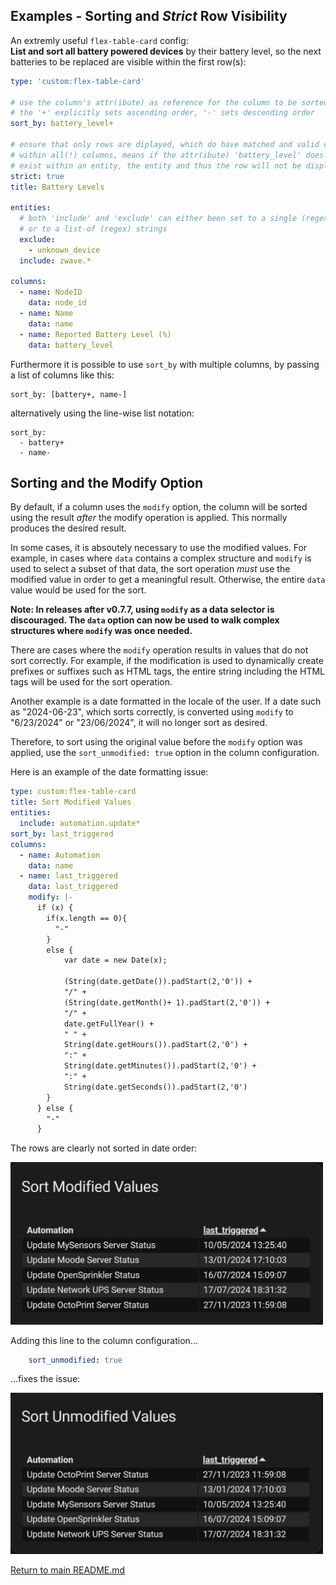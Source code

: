 ## Examples - Sorting and *Strict* Row Visibility

An extremly useful `flex-table-card` config: <br/>**List and sort all battery
powered devices** by their battery level, so the next batteries to be
replaced are visible within the first row(s):

``` yaml
type: 'custom:flex-table-card'

# use the column's attr(ibute) as reference for the column to be sorted
# the '+' explicitly sets ascending order, '-' sets descending order 
sort_by: battery_level+

# ensure that only rows are diplayed, which do have matched and valid contents
# within all(!) columns, means if the attr(ibute) 'battery_level' does not 
# exist within an entity, the entity and thus the row will not be displayed.
strict: true
title: Battery Levels

entities:
  # both 'include' and 'exclude' can either been set to a single (regex) string
  # or to a list-of (regex) strings
  exclude:
    - unknown_device
  include: zwave.*

columns:
  - name: NodeID
    data: node_id
  - name: Name
    data: name
  - name: Reported Battery Level (%)
    data: battery_level
```

Furthermore it is possible to use `sort_by` with multiple columns, by passing a list of columns 
like this:

```
sort_by: [battery+, name-]
```
alternatively using the line-wise list notation:
```
sort_by:
  - battery+
  - name-
```

## Sorting and the Modify Option

By default, if a column uses the `modify` option, the column will be sorted using the result _after_ the modify operation is applied. This normally produces the desired result. 

In some cases, it is absoutely necessary to use the modified values. For example, in cases where `data` contains a complex structure and `modify` is used to select 
a subset of that data, the sort operation _must_ use the modified value in order to get a meaningful result. Otherwise, the entire `data` value would be used for the sort.

**Note: In releases after v0.7.7, using `modify` as a data selector is discouraged. The `data` option can now be used to walk complex structures where `modify` was once needed.**

There are cases where the `modify` operation results in values that do not sort correctly. For example, if the modification is used to dynamically create prefixes or suffixes 
such as HTML tags, the entire string including the HTML tags will be used for the sort operation.

Another example is a date formatted in the locale of the user. If a date such as "2024-06-23", which sorts correctly, is converted using `modify` to "6/23/2024" or "23/06/2024",
it will no longer sort as desired.

Therefore, to sort using the original value before the `modify` option was applied, use the `sort_unmodified: true` option in the column configuration.

Here is an example of the date formatting issue:

``` yaml
type: custom:flex-table-card
title: Sort Modified Values
entities:
  include: automation.update*
sort_by: last_triggered
columns:
  - name: Automation
    data: name
  - name: last_triggered
    data: last_triggered
    modify: |-
      if (x) {
        if(x.length == 0){
          "-"
        }
        else {
            var date = new Date(x);

            (String(date.getDate()).padStart(2,'0')) +
            "/" +
            (String(date.getMonth()+ 1).padStart(2,'0')) + 
            "/" +
            date.getFullYear() +
            " " +
            String(date.getHours()).padStart(2,'0') +
            ":" +
            String(date.getMinutes()).padStart(2,'0') +
            ":" +
            String(date.getSeconds()).padStart(2,'0')
        }
      } else {
        "-"
      }
```

The rows are clearly not sorted in date order:

<img src="../images/SortModified.png" alt="Sort modified data example" width="500px">

Adding this line to the column configuration...

``` yaml
    sort_unmodified: true
```

...fixes the issue:

<img src="../images/SortUnmodified.png" alt="Sort unmodified data example" width="500px">

[Return to main README.md](../README.md)

